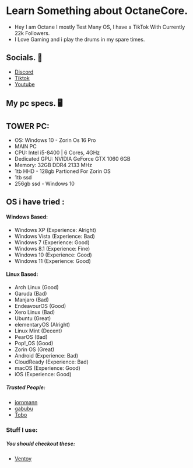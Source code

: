 
# Learn Something about OctaneCore. 

- Hey I am Octane I mostly Test Many OS, I have a TikTok With Currently 22k Followers.
- I Love Gaming and i play the drums in my spare times.

## Socials. 💭
- [Discord](https://discord.gg/9yewYDWeDE)
- [Tiktok](https://www.tiktok.com/@octanecore)
- [Youtube](https://www.youtube.com/channel/UCgVp6201Ai9LjKCiSpjcVKQ)


## My pc specs. 🖥️
## TOWER PC:
- OS: Windows 10 - Zorin Os 16 Pro
- MAIN PC
- CPU: Intel i5-8400 | 6 Cores, 4GHz 
- Dedicated GPU: NVIDIA GeForce GTX 1060 6GB 
- Memory: 32GB DDR4 2133 MHz
- 1tb HHD - 128gb Partioned For Zorin OS
- 1tb ssd
- 256gb ssd - Windows 10

## OS i have tried :
#### Windows Based:
- Windows XP (Experience: Alright)
- Windows Vista (Experience: Bad)
- Windows 7 (Experience: Good)
- Windows 8.1 (Experience: Fine)
- Windows 10 (Experience: Good)
- Windows 11 (Experience: Good)

#### Linux Based:
- Arch Linux (Good)
- Garuda (Bad)
- Manjaro (Bad)
- EndeavourOS (Good)
- Xero Linux (Bad)
- Ubuntu (Great)
- elementaryOS (Alright)
- Linux Mint (Decent)
- PearOS (Bad)
- Pop!_OS (Good)
- Zorin OS (Great)
- Android (Experience: Bad)
- CloudReady (Experience: Bad)
- macOS (Experience: Good)
- iOS (Experience: Good)

##### Trusted People:
- [jornmann](https://github.com/jornmann)
- [gabubu](https://github.com/GabubuAvailable)
- [Tobo](https://github.com/ToboSK)

### Stuff I use:
##### You should checkout these:
- [Ventoy](https://www.ventoy.net/en/index.html)
